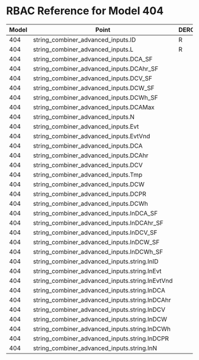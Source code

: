 # RBAC Reference for Model 404

| Model | Point | DEROwnerSunSpec | DERInstallerSunSpec | DERVendorSunSpec | ServiceProviderSunSpec | GridOperatorSunSpec |
|-------|-------|------------------|---------------------|------------------|------------------------|---------------------|
| 404 | string_combiner_advanced_inputs.ID | R | R | R | R | R |
| 404 | string_combiner_advanced_inputs.L | R | R | R | R | R |
| 404 | string_combiner_advanced_inputs.DCA_SF |  |  |  |  |  |
| 404 | string_combiner_advanced_inputs.DCAhr_SF |  |  |  |  |  |
| 404 | string_combiner_advanced_inputs.DCV_SF |  |  |  |  |  |
| 404 | string_combiner_advanced_inputs.DCW_SF |  |  |  |  |  |
| 404 | string_combiner_advanced_inputs.DCWh_SF |  |  |  |  |  |
| 404 | string_combiner_advanced_inputs.DCAMax |  |  |  |  |  |
| 404 | string_combiner_advanced_inputs.N |  |  |  |  |  |
| 404 | string_combiner_advanced_inputs.Evt |  |  |  |  |  |
| 404 | string_combiner_advanced_inputs.EvtVnd |  |  |  |  |  |
| 404 | string_combiner_advanced_inputs.DCA |  |  |  |  |  |
| 404 | string_combiner_advanced_inputs.DCAhr |  |  |  |  |  |
| 404 | string_combiner_advanced_inputs.DCV |  |  |  |  |  |
| 404 | string_combiner_advanced_inputs.Tmp |  |  |  |  |  |
| 404 | string_combiner_advanced_inputs.DCW |  |  |  |  |  |
| 404 | string_combiner_advanced_inputs.DCPR |  |  |  |  |  |
| 404 | string_combiner_advanced_inputs.DCWh |  |  |  |  |  |
| 404 | string_combiner_advanced_inputs.InDCA_SF |  |  |  |  |  |
| 404 | string_combiner_advanced_inputs.InDCAhr_SF |  |  |  |  |  |
| 404 | string_combiner_advanced_inputs.InDCV_SF |  |  |  |  |  |
| 404 | string_combiner_advanced_inputs.InDCW_SF |  |  |  |  |  |
| 404 | string_combiner_advanced_inputs.InDCWh_SF |  |  |  |  |  |
| 404 | string_combiner_advanced_inputs.string.InID |  |  |  |  |  |
| 404 | string_combiner_advanced_inputs.string.InEvt |  |  |  |  |  |
| 404 | string_combiner_advanced_inputs.string.InEvtVnd |  |  |  |  |  |
| 404 | string_combiner_advanced_inputs.string.InDCA |  |  |  |  |  |
| 404 | string_combiner_advanced_inputs.string.InDCAhr |  |  |  |  |  |
| 404 | string_combiner_advanced_inputs.string.InDCV |  |  |  |  |  |
| 404 | string_combiner_advanced_inputs.string.InDCW |  |  |  |  |  |
| 404 | string_combiner_advanced_inputs.string.InDCWh |  |  |  |  |  |
| 404 | string_combiner_advanced_inputs.string.InDCPR |  |  |  |  |  |
| 404 | string_combiner_advanced_inputs.string.InN |  |  |  |  |  |
